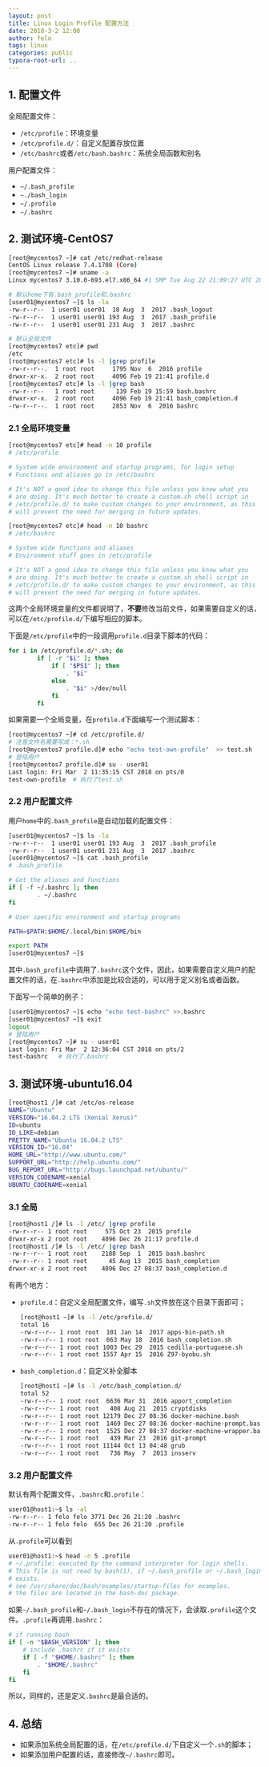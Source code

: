 ```yaml
---
layout: post
title: Linux Login Profile 配置方法
date: 2018-3-2 12:00
author: felo
tags: linux
categories: public
typora-root-url: ..
---
```



## 1. 配置文件

全局配置文件：

- `/etc/profile`：环境变量
- `/etc/profile.d/`：自定义配置存放位置
- `/etc/bashrc`或者`/etc/bash.bashrc`：系统全局函数和别名

用户配置文件：

- `~/.bash_profile`
- `~./bash_login`
- `~/.profile`
- `~/.bashrc`

## 2. 测试环境-CentOS7

```bash
[root@mycentos7 ~]# cat /etc/redhat-release 
CentOS Linux release 7.4.1708 (Core) 
[root@mycentos7 ~]# uname -a
Linux mycentos7 3.10.0-693.el7.x86_64 #1 SMP Tue Aug 22 21:09:27 UTC 2017 x86_64 x86_64 x86_64 GNU/Linux

# 默认home下有.bash_profile和.bashrc
[user01@mycentos7 ~]$ ls -la
-rw-r--r--  1 user01 user01  18 Aug  3  2017 .bash_logout
-rw-r--r--  1 user01 user01 193 Aug  3  2017 .bash_profile
-rw-r--r--  1 user01 user01 231 Aug  3  2017 .bashrc

# 默认全局文件
[root@mycentos7 etc]# pwd
/etc
[root@mycentos7 etc]# ls -l |grep profile
-rw-r--r--.  1 root root     1795 Nov  6  2016 profile
drwxr-xr-x.  2 root root     4096 Feb 19 21:41 profile.d
[root@mycentos7 etc]# ls -l |grep bash
-rw-r--r--   1 root root      139 Feb 19 15:59 bash.bashrc
drwxr-xr-x.  2 root root     4096 Feb 19 21:41 bash_completion.d
-rw-r--r--.  1 root root     2853 Nov  6  2016 bashrc
```

### 2.1 全局环境变量

```bash
[root@mycentos7 etc]# head -n 10 profile
# /etc/profile

# System wide environment and startup programs, for login setup
# Functions and aliases go in /etc/bashrc

# It's NOT a good idea to change this file unless you know what you
# are doing. It's much better to create a custom.sh shell script in
# /etc/profile.d/ to make custom changes to your environment, as this
# will prevent the need for merging in future updates.

[root@mycentos7 etc]# head -n 10 bashrc
# /etc/bashrc

# System wide functions and aliases
# Environment stuff goes in /etc/profile

# It's NOT a good idea to change this file unless you know what you
# are doing. It's much better to create a custom.sh shell script in
# /etc/profile.d/ to make custom changes to your environment, as this
# will prevent the need for merging in future updates.
```

这两个全局环境变量的文件都说明了，**不要**修改当前文件，如果需要自定义的话，可以在`/etc/profile.d/`下编写相应的脚本。

下面是`/etc/profile`中的一段调用`profile.d`目录下脚本的代码：

```bash
for i in /etc/profile.d/*.sh; do
        if [ -r "$i" ]; then
            if [ "$PS1" ]; then
                . "$i"
            else
                . "$i" >/dev/null
            fi
        fi
```

如果需要一个全局变量，在`profile.d`下面编写一个测试脚本：

```bash
[root@mycentos7 ~]# cd /etc/profile.d/
# 注意文件名需要写成：*.sh
[root@mycentos7 profile.d]# echo "echo test-own-profile"  >> test.sh
# 登陆用户
[root@mycentos7 profile.d]# su - user01
Last login: Fri Mar  2 11:35:15 CST 2018 on pts/0
test-own-profile  # 执行了test.sh
```



### 2.2 用户配置文件

用户`home`中的`.bash_profile`是自动加载的配置文件：

```bash
[user01@mycentos7 ~]$ ls -la
-rw-r--r--  1 user01 user01 193 Aug  3  2017 .bash_profile
-rw-r--r--  1 user01 user01 231 Aug  3  2017 .bashrc
[user01@mycentos7 ~]$ cat .bash_profile 
# .bash_profile

# Get the aliases and functions
if [ -f ~/.bashrc ]; then
        . ~/.bashrc
fi

# User specific environment and startup programs

PATH=$PATH:$HOME/.local/bin:$HOME/bin

export PATH
[user01@mycentos7 ~]$ 
```

其中`.bash_profile`中调用了`.bashrc`这个文件，因此，如果需要自定义用户的配置文件的话，在`.bashrc`中添加是比较合适的，可以用于定义别名或者函数。

下面写一个简单的例子：

```bash
[user01@mycentos7 ~]$ echo "echo test-bashrc" >>.bashrc 
[user01@mycentos7 ~]$ exit
logout
# 登陆用户
[root@mycentos7 ~]# su - user01
Last login: Fri Mar  2 12:36:04 CST 2018 on pts/2
test-bashrc   # 执行了.bashrc
```

## 3. 测试环境-ubuntu16.04

```bash
[root@host1 /]# cat /etc/os-release
NAME="Ubuntu"
VERSION="16.04.2 LTS (Xenial Xerus)"
ID=ubuntu
ID_LIKE=debian
PRETTY_NAME="Ubuntu 16.04.2 LTS"
VERSION_ID="16.04"
HOME_URL="http://www.ubuntu.com/"
SUPPORT_URL="http://help.ubuntu.com/"
BUG_REPORT_URL="http://bugs.launchpad.net/ubuntu/"
VERSION_CODENAME=xenial
UBUNTU_CODENAME=xenial
```

### 3.1 全局

```bash
[root@host1 /]# ls -l /etc/ |grep profile
-rw-r--r-- 1 root root     575 Oct 23  2015 profile
drwxr-xr-x 2 root root    4096 Dec 26 21:17 profile.d
[root@host1 /]# ls -l /etc/ |grep bash
-rw-r--r-- 1 root root    2188 Sep  1  2015 bash.bashrc
-rw-r--r-- 1 root root      45 Aug 13  2015 bash_completion
drwxr-xr-x 2 root root    4096 Dec 27 08:37 bash_completion.d
```

有两个地方：

- `profile.d`：自定义全局配置文件，编写`.sh`文件放在这个目录下面即可；

  ```bash
  [root@host1 ~]# ls -l /etc/profile.d/
  total 16
  -rw-r--r-- 1 root root  101 Jan 14  2017 apps-bin-path.sh
  -rw-r--r-- 1 root root  663 May 18  2016 bash_completion.sh
  -rw-r--r-- 1 root root 1003 Dec 29  2015 cedilla-portuguese.sh
  -rw-r--r-- 1 root root 1557 Apr 15  2016 Z97-byobu.sh
  ```

- `bash_completion.d`：自定义补全脚本

  ```bash
  [root@host1 ~]# ls -l /etc/bash_completion.d/
  total 52
  -rw-r--r-- 1 root root  6636 Mar 31  2016 apport_completion
  -rw-r--r-- 1 root root   408 Aug 21  2015 cryptdisks
  -rw-r--r-- 1 root root 12179 Dec 27 08:36 docker-machine.bash
  -rw-r--r-- 1 root root  1469 Dec 27 08:36 docker-machine-prompt.bash
  -rw-r--r-- 1 root root  1525 Dec 27 08:37 docker-machine-wrapper.bash
  -rw-r--r-- 1 root root   439 Mar 23  2016 git-prompt
  -rw-r--r-- 1 root root 11144 Oct 13 04:48 grub
  -rw-r--r-- 1 root root   736 May  7  2013 insserv
  ```

### 3.2 用户配置文件

默认有两个配置文件，`.bashrc`和`.profile`：

```bash
user01@host1:~$ ls -al
-rw-r--r-- 1 felo felo 3771 Dec 26 21:20 .bashrc
-rw-r--r-- 1 felo felo  655 Dec 26 21:20 .profile
```

从`.profile`可以看到

```bash
user01@host1:~$ head -n 5 .profile
# ~/.profile: executed by the command interpreter for login shells.
# This file is not read by bash(1), if ~/.bash_profile or ~/.bash_login
# exists.
# see /usr/share/doc/bash/examples/startup-files for examples.
# the files are located in the bash-doc package.
```

如果`~/.bash_profile`和`~/.bash_login`不存在的情况下，会读取`.profile`这个文件。`.profile`再调用`.bashrc`：

```bash
# if running bash
if [ -n "$BASH_VERSION" ]; then
    # include .bashrc if it exists
    if [ -f "$HOME/.bashrc" ]; then
        . "$HOME/.bashrc"
    fi
fi
```

所以，同样的，还是定义`.bashrc`是最合适的。

## 4. 总结

- 如果添加系统全局配置的话，在`/etc/profile.d/`下自定义一个`.sh`的脚本；
- 如果添加用户配置的话，直接修改`~/.bashrc`即可。

